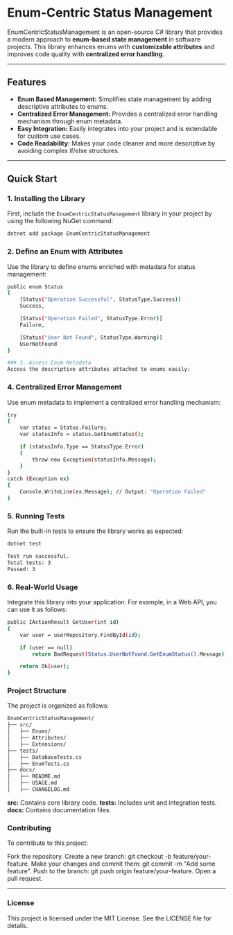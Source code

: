 # Enum-Centric Status Management

EnumCentricStatusManagement is an open-source C# library that provides a modern approach to **enum-based state management** in software projects. This library enhances enums with **customizable attributes** and improves code quality with **centralized error handling**. 

---

## Features

- **Enum Based Management:** Simplifies state management by adding descriptive attributes to enums.
- **Centralized Error Management:** Provides a centralized error handling mechanism through enum metadata.
- **Easy Integration:** Easily integrates into your project and is extendable for custom use cases.
- **Code Readability:** Makes your code cleaner and more descriptive by avoiding complex if/else structures.

---

## Quick Start

### 1. Installing the Library

First, include the `EnumCentricStatusManagement` library in your project by using the following NuGet command:

```sh
dotnet add package EnumCentricStatusManagement
```

### 2. Define an Enum with Attributes

Use the library to define enums enriched with metadata for status management:

```sh
public enum Status
{
    [Status("Operation Successful", StatusType.Success)]
    Success,

    [Status("Operation Failed", StatusType.Error)]
    Failure,

    [Status("User Not Found", StatusType.Warning)]
    UserNotFound
}
```

```sh
### 3. Access Enum Metadata
Access the descriptive attributes attached to enums easily:
```

### 4. Centralized Error Management

Use enum metadata to implement a centralized error handling mechanism:

```sh
try
{
    var status = Status.Failure;
    var statusInfo = status.GetEnumStatus();

    if (statusInfo.Type == StatusType.Error)
    {
        throw new Exception(statusInfo.Message);
    }
}
catch (Exception ex)
{
    Console.WriteLine(ex.Message); // Output: "Operation Failed"
}
```

### 5. Running Tests

Run the built-in tests to ensure the library works as expected:

```sh
dotnet test
```

```sh
Test run successful.
Total tests: 3
Passed: 3
```

### 6. Real-World Usage

Integrate this library into your application. For example, in a Web API, you can use it as follows:

```sh
public IActionResult GetUser(int id)
{
    var user = userRepository.FindById(id);

    if (user == null)
        return BadRequest(Status.UserNotFound.GetEnumStatus().Message);

    return Ok(user);
}
```
### Project Structure

The project is organized as follows:

```sh
EnumCentricStatusManagement/
├── src/
│   ├── Enums/
│   ├── Attributes/
│   ├── Extensions/
├── tests/
│   ├── DatabaseTests.cs
│   ├── EnumTests.cs
├── docs/
│   ├── README.md
│   ├── USAGE.md
│   ├── CHANGELOG.md

```

**src:** Contains core library code.
**tests:** Includes unit and integration tests.
**docs:** Contains documentation files.

### Contributing

To contribute to this project:

Fork the repository.
Create a new branch: git checkout -b feature/your-feature.
Make your changes and commit them: git commit -m "Add some feature".
Push to the branch: git push origin feature/your-feature.
Open a pull request.

---

### License

This project is licensed under the MIT License. See the LICENSE file for details.
